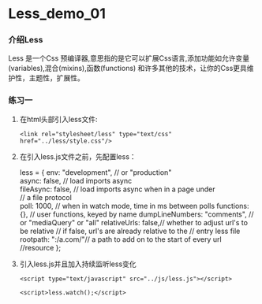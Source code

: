 # Less_demo_01
### 介绍Less
   Less 是一个Css 预编译器,意思指的是它可以扩展Css语言,添加功能如允许变量(variables),混合(mixins),函数(functions) 和许多其他的技术，让你的Css更具维护性，主题性，扩展性。
### 练习一
1. 在html头部引入less文件:
 
    `<link rel="stylesheet/less" type="text/css" href="../less/style.css"/>`
2. 在引入less.js文件之前，先配置less：
 
    less = {
        env: "development", // or "production"        
        async: false,       // load imports async        
        fileAsync: false,   // load imports async when in a page under        
        // a file protocol        
        poll: 1000,         // when in watch mode, time in ms between polls
        functions: {},      // user functions, keyed by name
        dumpLineNumbers: "comments", // or "mediaQuery" or "all"
        relativeUrls: false,// whether to adjust url's to be relative
        // if false, url's are already relative to the
        // entry less file
        rootpath: ":/a.com/"// a path to add on to the start of every url
        //resource
    };
3. 引入less.js并且加入持续监听less变化

    `<script type="text/javascript" src="../js/less.js"></script>`
    
    `<script>less.watch();</script>`